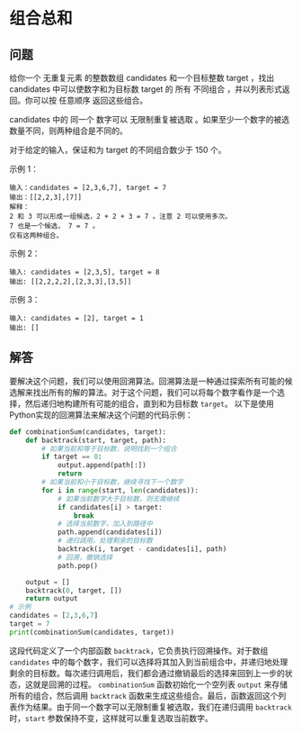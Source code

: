 # 组合总和
## 问题
给你一个 无重复元素 的整数数组 candidates 和一个目标整数 target ，找出 candidates 中可以使数字和为目标数 target 的 所有 不同组合 ，并以列表形式返回。你可以按 任意顺序 返回这些组合。

candidates 中的 同一个 数字可以 无限制重复被选取 。如果至少一个数字的被选数量不同，则两种组合是不同的。

对于给定的输入，保证和为 target 的不同组合数少于 150 个。



示例 1：
```
输入：candidates = [2,3,6,7], target = 7
输出：[[2,2,3],[7]]
解释：
2 和 3 可以形成一组候选，2 + 2 + 3 = 7 。注意 2 可以使用多次。
7 也是一个候选， 7 = 7 。
仅有这两种组合。
```
示例 2：
```
输入: candidates = [2,3,5], target = 8
输出: [[2,2,2,2],[2,3,3],[3,5]]
```
示例 3：
```
输入: candidates = [2], target = 1
输出: []
```
## 解答
要解决这个问题，我们可以使用回溯算法。回溯算法是一种通过探索所有可能的候选解来找出所有的解的算法。对于这个问题，我们可以将每个数字看作是一个选择，然后递归地构建所有可能的组合，直到和为目标数 `target`。
以下是使用Python实现的回溯算法来解决这个问题的代码示例：
```python
def combinationSum(candidates, target):
    def backtrack(start, target, path):
        # 如果当前和等于目标数，说明找到一个组合
        if target == 0:
            output.append(path[:])
            return
        # 如果当前和小于目标数，继续寻找下一个数字
        for i in range(start, len(candidates)):
            # 如果当前数字大于目标数，则无需继续
            if candidates[i] > target:
                break
            # 选择当前数字，加入到路径中
            path.append(candidates[i])
            # 递归调用，处理剩余的目标数
            backtrack(i, target - candidates[i], path)
            # 回溯，撤销选择
            path.pop()

    output = []
    backtrack(0, target, [])
    return output
# 示例
candidates = [2,3,6,7]
target = 7
print(combinationSum(candidates, target))
```
这段代码定义了一个内部函数 `backtrack`，它负责执行回溯操作。对于数组 `candidates` 中的每个数字，我们可以选择将其加入到当前组合中，并递归地处理剩余的目标数。每次递归调用后，我们都会通过撤销最后的选择来回到上一步的状态，这就是回溯的过程。
`combinationSum` 函数初始化一个空列表 `output` 来存储所有的组合，然后调用 `backtrack` 函数来生成这些组合。最后，函数返回这个列表作为结果。由于同一个数字可以无限制重复被选取，我们在递归调用 `backtrack` 时，`start` 参数保持不变，这样就可以重复选取当前数字。

